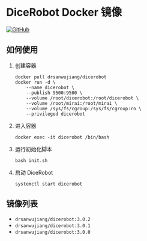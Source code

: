 # DiceRobot Docker 镜像

[![GitHub](https://img.shields.io/github/license/drsanwujiang/docker-dicerobot)](https://github.com/drsanwujiang/dicerobot/blob/main/LICENSE)

## 如何使用

1. 创建容器

    ```shell
    docker pull drsanwujiang/dicerobot
    docker run -d \
        --name dicerobot \
        --publish 9500:9500 \
        --volume /root/dicerobot:/root/dicerobot \
        --volume /root/mirai:/root/mirai \
        --volume /sys/fs/cgroup:/sys/fs/cgroup:ro \
        --privileged dicerobot
    ```

2. 进入容器

    ```shell
    docker exec -it dicerobot /bin/bash
    ```

3. 运行初始化脚本

    ```shell
    bash init.sh
    ```

4. 启动 DiceRobot

    ```shell
    systemctl start dicerobot
    ```

## 镜像列表

- `drsanwujiang/dicerobot:3.0.2`
- `drsanwujiang/dicerobot:3.0.1`
- `drsanwujiang/dicerobot:3.0.0`
